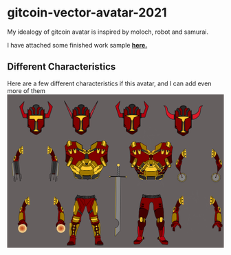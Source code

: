 # gitcoin-vector-avatar-2021

My idealogy of gitcoin avatar is inspired by moloch, robot and samurai.

I have attached some finished work sample [**here.**](https://github.com/the-hack-god/gitcoin-vector-avatar-2021/tree/main/example) 

## Different Characteristics

Here are a few different characteristics if this avatar, and I can add even more of them
![](https://github.com/the-hack-god/gitcoin-vector-avatar-2021/blob/main/gitcoin_avatar_traits.png)
